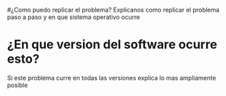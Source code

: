 #¿Como puedo replicar el problema?
Explicanos como replicar el problema paso a paso y en que sistema operativo ocurre
# ¿En que version del software ocurre esto?
Si este problema curre en todas las versiones explica lo mas ampliamente posible
